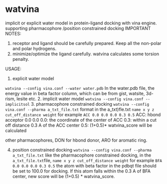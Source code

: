 # watvina
implicit or explicit water model in protein-ligand docking with vina engine. supporting pharmacophore /position constrained docking
IMPORTANT NOTES:
1. receptor and ligand should be carefully prepared. Keep all the non-polar and polar hydrogens.
2. minimize/optimize the ligand carefully. watvina calculates some torsion penalty.

USAGE: 
1. explicit water model

```watvina --config vina.conf --water water.pdb```
In the water.pdb file, the energy value in beta factor column, which can be from gist, watsite, 3d-rism, lesite etc.
2. implicit water model
```watvina --config vina.conf --implicitsol```
3. pharmacophore constrained docking
```watvina --config vina.conf --pharma a_txt_file.txt```
format in the a_txt)fle.txt
```name x y z cut_off_distance weight```
for example
```ACC 0.0 0.0 0.0 0.3 0.5```
ACC: hbond acceptor
0.0 0.0 0.0: the coordinate of the center of ACC
0.3: within a cut off distance 0.3 A of the ACC center
0.5: (1+0.5)* watvina_score will be calculated

other pharmacophores,  DON for hbond donor, ARO for aromatic ring. 

4. position constrained docking
```watvina --config vina.conf --pharma a_txt_file.txt```
like the pharmacophore constrained docking, in the ```a_txt_file.txt```file,
```name x y z cut_off_distance weight```
for example
```BFA 0.0 0.0 0.0 0.3 0.5```
the atom with beta factor in the pdbqt file should be set to 100.0 for docking.
If this atom falls within the 0.3 A of BFA center, new score will be (1+0.5) * watvina_score.


